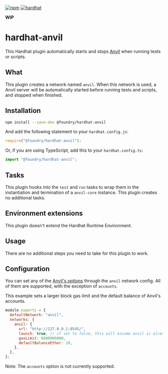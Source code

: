 [![npm](https://img.shields.io/npm/v/@foundry/hardhat-anvil.svg)](https://www.npmjs.com/package/@foundry/hardhat-anvil) [![hardhat](https://hardhat.org/buidler-plugin-badge.svg?1)](https://hardhat.org)

**WIP**

# hardhat-anvil

This Hardhat plugin automatically starts and stops [Anvil](https://github.com/foundry-rs/foundry/anvil) when running tests or scripts.

## What

This plugin creates a network named `anvil`. When this network is used, a Anvil server will be automatically started before running tests and scripts, and stopped when finished.

## Installation

```bash
npm install --save-dev @foundry/hardhat-anvil
```

And add the following statement to your `hardhat.config.js`:

```js
require("@foundry/hardhat-anvil");
```

Or, if you are using TypeScript, add this to your `hardhat.config.ts`:

```js
import "@foundry/hardhat-anvil";
```

## Tasks

This plugin hooks into the `test` and `run` tasks to wrap them in the instantiation and termination of a `anvil-core` instance. This plugin creates no additional tasks.

## Environment extensions

This plugin doesn't extend the Hardhat Runtime Environment.

## Usage

There are no additional steps you need to take for this plugin to work.

## Configuration

You can set any of the [Anvil's options](https://github.com/foundry-rs/foundry/anvil) through the `anvil` network config. All of them are supported, with the exception of `accounts`.

This example sets a larger block gas limit and the default balance of Anvil's accounts.

```js
module.exports = {
  defaultNetwork: "anvil",
  networks: {
    anvil: {
      url: "http://127.0.0.1:8545/",
      launch: true, // if set to false, this will assume anvil is already running
      gasLimit: 6000000000,
      defaultBalanceEther: 10,
    },
  },
};
```

Note: The `accounts` option is not currently supported.
